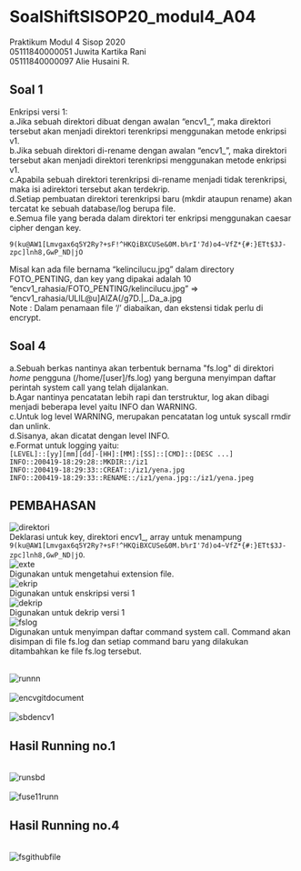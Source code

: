 # SoalShiftSISOP20_modul4_A04
Praktikum Modul 4 Sisop 2020<br/>
05111840000051 Juwita Kartika Rani<br/>
05111840000097 Alie Husaini R.<br/>

## Soal 1
Enkripsi versi 1:<br/>
a.Jika sebuah direktori dibuat dengan awalan “encv1_”, maka direktori tersebut akan menjadi direktori terenkripsi menggunakan metode enkripsi v1.<br/>
b.Jika sebuah direktori di-rename dengan awalan “encv1_”, maka direktori tersebut akan menjadi direktori terenkripsi menggunakan metode enkripsi v1.<br/>
c.Apabila sebuah direktori terenkripsi di-rename menjadi tidak terenkripsi, maka isi adirektori tersebut akan terdekrip.<br/>
d.Setiap pembuatan direktori terenkripsi baru (mkdir ataupun rename) akan tercatat ke sebuah database/log berupa file.<br/>
e.Semua file yang berada dalam direktori ter enkripsi menggunakan caesar cipher dengan key.<br/>

`9(ku@AW1[Lmvgax6q5Y2Ry?+sF!^HKQiBXCUSe&0M.b%rI'7d)o4~VfZ*{#:}ETt$3J-zpc]lnh8,GwP_ND|jO`<br/>

Misal kan ada file bernama “kelincilucu.jpg” dalam directory FOTO_PENTING, dan key yang dipakai adalah 10<br/>
“encv1_rahasia/FOTO_PENTING/kelincilucu.jpg” => “encv1_rahasia/ULlL@u]AlZA(/g7D.|_.Da_a.jpg<br/>
Note : Dalam penamaan file ‘/’ diabaikan, dan ekstensi tidak perlu di encrypt.<br/>

## Soal 4
a.Sebuah berkas nantinya akan terbentuk bernama "fs.log" di direktori *home* pengguna (/home/[user]/fs.log) yang berguna menyimpan daftar perintah system call yang telah dijalankan.<br/>
b.Agar nantinya pencatatan lebih rapi dan terstruktur, log akan dibagi menjadi beberapa level yaitu INFO dan WARNING.<br/>
c.Untuk log level WARNING, merupakan pencatatan log untuk syscall rmdir dan unlink.<br/>
d.Sisanya, akan dicatat dengan level INFO.<br/>
e.Format untuk logging yaitu:<br/>
`[LEVEL]::[yy][mm][dd]-[HH]:[MM]:[SS]::[CMD]::[DESC ...]`<br/>
`INFO::200419-18:29:28::MKDIR::/iz1`<br/>
`INFO::200419-18:29:33::CREAT::/iz1/yena.jpg`<br/>
`INFO::200419-18:29:33::RENAME::/iz1/yena.jpg::/iz1/yena.jpeg`<br/>

## PEMBAHASAN
![direktori](https://user-images.githubusercontent.com/56763570/80864562-5c21d600-8c38-11ea-8f03-355b918e19d3.PNG)<br/>
Deklarasi untuk key, direktori encv1_, array untuk menampung `9(ku@AW1[Lmvgax6q5Y2Ry?+sF!^HKQiBXCUSe&0M.b%rI'7d)o4~VfZ*{#:}ETt$3J-zpc]lnh8,GwP_ND|jO`.
<br/>![exte](https://user-images.githubusercontent.com/56763570/80864659-f6821980-8c38-11ea-9bf3-d9a5810c3f51.PNG)<br/>
Digunakan untuk mengetahui  extension file.
<br/>![ekrip](https://user-images.githubusercontent.com/56763570/80864699-25988b00-8c39-11ea-80ae-c97862ab797e.PNG)<br/>
Digunakan untuk enskripsi versi 1
<br/>![dekrip](https://user-images.githubusercontent.com/56763570/80864750-77411580-8c39-11ea-8b2d-013b7eb3c1d2.PNG)<br/>
Digunakan untuk dekrip versi 1
<br/>![fslog](https://user-images.githubusercontent.com/56763570/80864803-d737bc00-8c39-11ea-9918-60e681554d87.PNG)<br/>
Digunakan untuk menyimpan daftar command system call. Command akan disimpan di file fs.log dan setiap command baru yang dilakukan ditambahkan ke file fs.log tersebut.

<br/>![runnn](https://user-images.githubusercontent.com/56763570/80865046-8de86c00-8c3b-11ea-8b4f-7e2b986fc005.jpg)<br/>
<br/>![encvgitdocument](https://user-images.githubusercontent.com/56763570/80864941-e53a0c80-8c3a-11ea-9e67-1538f63776c9.jpg)<br/>
<br/>![sbdencv1](https://user-images.githubusercontent.com/56763570/80865075-bbcdb080-8c3b-11ea-81ef-780beb901196.jpg)<br/>
## Hasil Running no.1
<br/>![runsbd](https://user-images.githubusercontent.com/56763570/80865096-dacc4280-8c3b-11ea-92ef-5b166eab6d8a.jpg)<br/>
<br/>![fuse11runn](https://user-images.githubusercontent.com/56763570/80865008-52e63880-8c3b-11ea-867f-01a4136a5541.jpg)<br/>
## Hasil Running no.4
<br/>![fsgithubfile](https://user-images.githubusercontent.com/56763570/80864993-33e7a680-8c3b-11ea-854c-14909ff86700.jpg)<br/>

